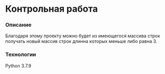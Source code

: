 # Контрольная работа
### Описание
Благодаря этому проекту можно будет из имеющегося массива строк получать новый массив строк длинна которых меньше либо равна 3.
### Технологии
Python 3.7.9